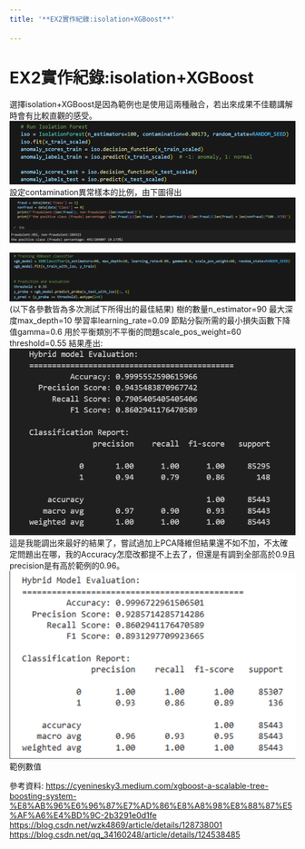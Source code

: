 ```yaml
---
title: '**EX2實作紀錄:isolation+XGBoost**'

---
```


# **EX2實作紀錄:isolation+XGBoost**
選擇isolation+XGBoost是因為範例也是使用這兩種融合，若出來成果不佳聽講解時會有比較直觀的感受。
![ MIX]( rkTFM8lMee.png)
設定contamination異常樣本的比例，由下圖得出
![ MIX]( S1eX3fUgzex.png)

![ MIX]( Hk-RMIxfge.png)
(以下各參數皆為多次測試下所得出的最佳結果)
樹的數量n_estimator=90
最大深度max_depth=10
學習率learning_rate=0.09
節點分裂所需的最小損失函數下降值gamma=0.6
用於平衡類別不平衡的問題scale_pos_weight=60
threshold=0.55
結果產出:
![ MIX]( S1GSVIeMlg.png)
這是我能調出來最好的結果了，嘗試過加上PCA降維但結果還不如不加，不太確定問題出在哪，我的Accuracy怎麼改都提不上去了，但還是有調到全部高於0.9且precision是有高於範例的0.96。
![ MIX]( B1tGrUgfxl.png)
範例數值

參考資料:
https://cyeninesky3.medium.com/xgboost-a-scalable-tree-boosting-system-%E8%AB%96%E6%96%87%E7%AD%86%E8%A8%98%E8%88%87%E5%AF%A6%E4%BD%9C-2b3291e0d1fe
https://blog.csdn.net/wzk4869/article/details/128738001
https://blog.csdn.net/qq_34160248/article/details/124538485